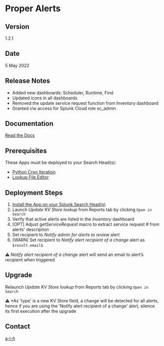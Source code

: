 #	Proper Alerts


##	Version


1.2.1


##	Date


5 May 2022


##	Release Notes


* Added new dashboards: Scheduler, Runtime, Find
* Updated icons in all dashboards
* Removed the update service request function from Inventory dashboard
* Granted r/w access for Splunk Cloud role sc_admin


##	Documentation


[Read the Docs](https://proper-alerts.rtfd.io)


##	Prerequisites


These Apps must be deployed to your Search Head(s):

- [Python Cron Iteration](https://splunkbase.splunk.com/app/4027/)
- [Lookup File Editor](https://splunkbase.splunk.com/app/1724/)


##	Deployment Steps


1.	[Install the App on your Splunk Search Head(s)](https://docs.splunk.com/Documentation/Splunk/latest/Admin/Deployappsandadd-ons#Deployment_architectures)
2.	Launch *Update KV Store lookup* from Reports tab by clicking ``Open in Search``
3.	Verify that active alerts are listed in the *Inventory* dashboard
4.	[OPT] Adjust *getServiceRequest* macro to extract service request # from alerts' description
5.	Set recipient to *Notify admin for alerts to review* alert
6.	[WARN] Set recipient to *Notify alert recipient of a change* alert as ``$result.email$``

:warning: *Notify alert recipient of a change* alert will send an email to alert’s recipient when triggered


##	Upgrade


Relaunch *Update KV Store lookup* from Reports tab by clicking ``Open in Search``

:warning: *As 'type' is a new KV Store field, a change will be detected for all alerts, hence if you are using the 'Notify alert recipient of a change' alert, silence its first execution after the upgrade


##	Contact


[a-l-h](https://github.com/a-l-h)



